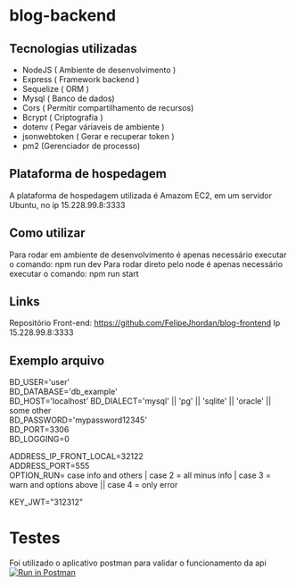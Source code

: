 # blog-backend

## Tecnologias utilizadas
- NodeJS ( Ambiente de desenvolvimento )
- Express ( Framework backend )
- Sequelize ( ORM )
- Mysql ( Banco de dados)
- Cors ( Permitir compartilhamento de recursos)
- Bcrypt ( Criptografia )
- dotenv ( Pegar váriaveis de ambiente )
- jsonwebtoken ( Gerar e recuperar token )
- pm2 (Gerenciador de processo)

## Plataforma de hospedagem
A plataforma de hospedagem utilizada é Amazom EC2, em um servidor Ubuntu, no ip 15.228.99.8:3333

## Como utilizar
Para rodar em ambiente de desenvolvimento é apenas necessário  executar o comando: npm run dev
Para rodar direto pelo node é apenas necessário executar o comando: npm run start 

## Links
Repositório Front-end: https://github.com/FelipeJhordan/blog-frontend
Ip 15.228.99.8:3333
## Exemplo arquivo
BD_USER='user'                                                                                                                                                                
BD_DATABASE='db_example'                                                                                                                                                        
BD_HOST='localhost'
BD_DIALECT='mysql' || 'pg' || 'sqlite' || 'oracle' || some other                                                                                                               
BD_PASSWORD='mypassword12345'                                                                                                                                                   
BD_PORT=3306                                                                                                                                                                      
BD_LOGGING=0                                                                                                                                                                                                                                                                                                                                                           

ADDRESS_IP_FRONT_LOCAL=32122                                                                                                                                    
ADDRESS_PORT=555                                                                                                                                                                   
OPTION_RUN= case info and others | case 2 = all minus info | case 3 = warn and options above || case 4 = only error                                                                 

KEY_JWT="312312"

# Testes
Foi utilizado o aplicativo postman para validar o funcionamento da api                                                                                                                                    
[![Run in Postman](https://run.pstmn.io/button.svg)](https://app.getpostman.com/run-collection/321c15f7e701c06a3f84?action=collection%2Fimport)
